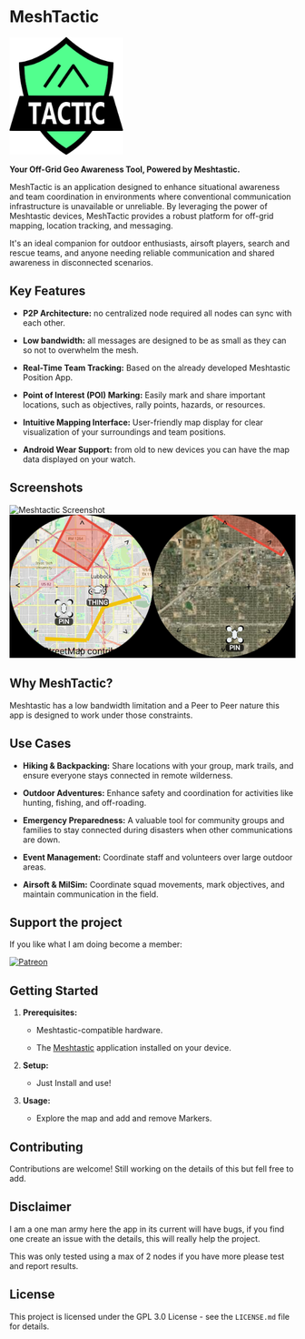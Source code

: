 # MeshTactic
<img src="doc/meshtactic.png" alt="Meshtactic" width="200px"/>

**Your Off-Grid Geo Awareness Tool, Powered by Meshtastic.**

MeshTactic is an application designed to enhance situational awareness and team coordination in environments where conventional communication infrastructure is unavailable or unreliable. By leveraging the power of Meshtastic devices, MeshTactic provides a robust platform for off-grid mapping, location tracking, and messaging.

It's an ideal companion for outdoor enthusiasts, airsoft players, search and rescue teams, and anyone needing reliable communication and shared awareness in disconnected scenarios.

## Key Features

* **P2P Architecture:** no centralized node required all nodes can sync with each other.

* **Low bandwidth:** all messages are designed to be as small as they can so not to overwhelm the mesh.  

* **Real-Time Team Tracking:** Based on the already developed Meshtastic Position App.

* **Point of Interest (POI) Marking:** Easily mark and share important locations, such as objectives, rally points, hazards, or resources.

* **Intuitive Mapping Interface:** User-friendly map display for clear visualization of your surroundings and team positions.

* **Android Wear Support:** from old to new devices you can have the map data displayed on your watch.

## Screenshots
![Meshtactic Screenshot](doc/screenshot.png)
![Meshtactic Screenshot](doc/wearscreenshot.png)


## Why MeshTactic?

Meshtastic has a low bandwidth limitation and a Peer to Peer nature this app is designed to work under those constraints. 

## Use Cases

* **Hiking & Backpacking:** Share locations with your group, mark trails, and ensure everyone stays connected in remote wilderness.

* **Outdoor Adventures:** Enhance safety and coordination for activities like hunting, fishing, and off-roading.

* **Emergency Preparedness:** A valuable tool for community groups and families to stay connected during disasters when other communications are down.
  
* **Event Management:** Coordinate staff and volunteers over large outdoor areas.

* **Airsoft & MilSim:** Coordinate squad movements, mark objectives, and maintain communication in the field.

## Support the project

If you like what  I am doing become a member:

[![Patreon](https://c5.patreon.com/external/logo/become_a_patron_button.png)](patreon.com/Meshtactic)

## Getting Started

1. **Prerequisites:**

   * Meshtastic-compatible hardware.

   * The [Meshtastic](https://github.com/meshtastic) application  installed on your device.

2. **Setup:**

   * Just Install and use!

3. **Usage:**

   * Explore the map and add and remove Markers.

## Contributing

Contributions are welcome! Still working on the details of this but fell free to add.

## Disclaimer

I am a one man army here the app in its current will have bugs, if you find one create an issue with the details, this will really help the project. 

This was only tested using a max of 2 nodes if you have more please test and report results.

## License

This project is licensed under the GPL 3.0 License - see the `LICENSE.md` file for details.

